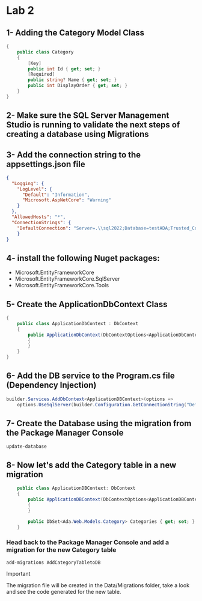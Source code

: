# Lab 2

## 1- Adding the Category Model Class
```C#
{
    public class Category
    {
        [Key]
        public int Id { get; set; }
        [Required]
        public string? Name { get; set; }
        public int DisplayOrder { get; set; }
    }
}
```

## 2- Make sure the SQL Server Management Studio is running to validate the next steps of creating a database using Migrations

## 3- Add the connection string to the appsettings.json file
```JSON
{
  "Logging": {
    "LogLevel": {
      "Default": "Information",
      "Microsoft.AspNetCore": "Warning"
    }
  },
  "AllowedHosts": "*",
  "ConnectionStrings": {
    "DefaultConnection": "Server=.\\sql2022;Database=testADA;Trusted_Connection=True;TrustServerCertificate=True;"
    }
}
```

## 4- install the following Nuget packages:

- Microsoft.EntityFrameworkCore
- Microsoft.EntityFrameworkCore.SqlServer
- Microsoft.EntityFrameworkCore.Tools

## 5- Create the ApplicationDbContext Class
```C#
{
	public class ApplicationDbContext : DbContext
	{
		public ApplicationDbContext(DbContextOptions<ApplicationDbContext> options) : base(options)
		{
		}
	}
}
```

## 6- Add the DB service to the Program.cs file (Dependency Injection)

```C#
builder.Services.AddDbContext<ApplicationDBContext>(options => 
    options.UseSqlServer(builder.Configuration.GetConnectionString("DefaultConnection")));
```

## 7- Create the Database using the migration from the Package Manager Console

```
update-database
```

## 8- Now let's add the Category table in a new migration

```C#
    public class ApplicationDBContext: DbContext
    {
        public ApplicationDBContext(DbContextOptions<ApplicationDBContext> options): base(options)
        {
        }

        public DbSet<Ada.Web.Models.Category> Categories { get; set; }
    }
```
### Head back to the Package Manager Console and add a migration for the new Category table

```
add-migrations AddCategoryTabletoDB
```
> [!IMPORTANT]
The migration file will be created in the Data/Migrations folder, take a look and see the code generated for the new table.